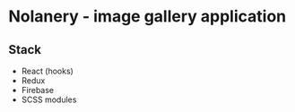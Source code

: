 # Nolanery - image gallery application

## Stack
- React (hooks)
- Redux
- Firebase
- SCSS modules

